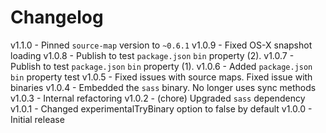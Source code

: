 
# Changelog

v1.1.0 - Pinned `source-map` version to `~0.6.1`
v1.0.9 - Fixed OS-X snapshot loading
v1.0.8 - Publish to test `package.json` `bin` property (2).
v1.0.7 - Publish to test `package.json` `bin` property (1).
v1.0.6 - Added `package.json` `bin` property test
v1.0.5 - Fixed issues with source maps. Fixed issue with binaries
v1.0.4 - Embedded the `sass` binary. No longer uses sync methods
v1.0.3 - Internal refactoring
v1.0.2 - (chore) Upgraded `sass` dependency
v1.0.1 - Changed experimentalTryBinary option to false by default
v1.0.0 - Initial release
